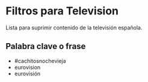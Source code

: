 # Filtros para Television
Lista para suprimir contenido de la televisión española.

## Palabra clave o frase
- #cachitosnochevieja
- eurovision
- eurovisión

